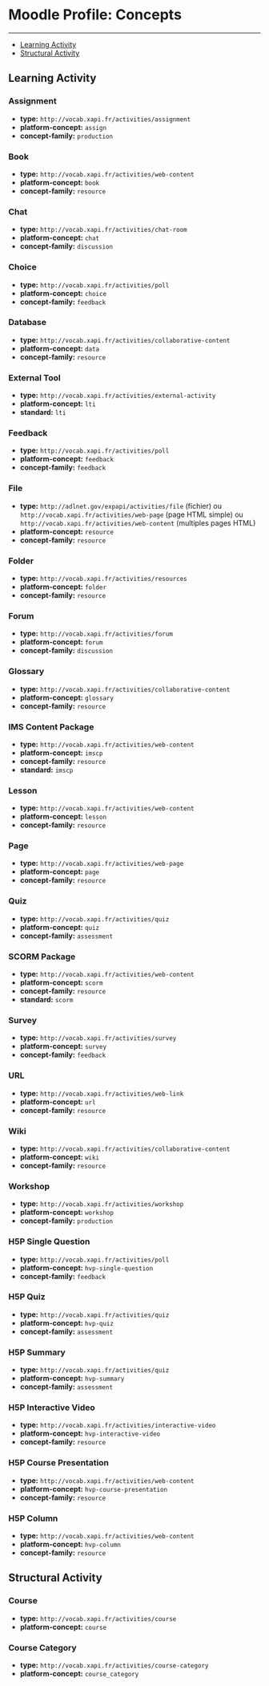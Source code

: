 # Moodle Profile: Concepts

---

- [Learning Activity](#learning)
- [Structural Activity](#structural)


<a name="learning"></a>
## Learning Activity


### Assignment

- **type:** `http://vocab.xapi.fr/activities/assignment`
- **platform-concept:** `assign`
- **concept-family:** `production`

### Book

- **type:** `http://vocab.xapi.fr/activities/web-content`
- **platform-concept:** `book`
- **concept-family:** `resource`

### Chat

- **type:** `http://vocab.xapi.fr/activities/chat-room`
- **platform-concept:** `chat`
- **concept-family:** `discussion`

### Choice

- **type:** `http://vocab.xapi.fr/activities/poll`
- **platform-concept:** `choice`
- **concept-family:** `feedback`

### Database

- **type:** `http://vocab.xapi.fr/activities/collaborative-content`
- **platform-concept:** `data`
- **concept-family:** `resource`

### External Tool

- **type:** `http://vocab.xapi.fr/activities/external-activity`
- **platform-concept:** `lti`
- **standard:** `lti`

### Feedback

- **type:** `http://vocab.xapi.fr/activities/poll`
- **platform-concept:** `feedback`
- **concept-family:** `feedback`

### File

- **type:** `http://adlnet.gov/expapi/activities/file` (fichier) ou `http://vocab.xapi.fr/activities/web-page` (page HTML simple) ou `http://vocab.xapi.fr/activities/web-content` (multiples pages HTML)
- **platform-concept:** `resource`
- **concept-family:** `resource`

### Folder

- **type:** `http://vocab.xapi.fr/activities/resources`
- **platform-concept:** `folder`
- **concept-family:** `resource`

### Forum

- **type:** `http://vocab.xapi.fr/activities/forum`
- **platform-concept:** `forum`
- **concept-family:** `discussion`

### Glossary

- **type:** `http://vocab.xapi.fr/activities/collaborative-content`
- **platform-concept:** `glossary`
- **concept-family:** `resource`

### IMS Content Package

- **type:** `http://vocab.xapi.fr/activities/web-content`
- **platform-concept:** `imscp`
- **concept-family:** `resource`
- **standard:** `imscp`

### Lesson

- **type:** `http://vocab.xapi.fr/activities/web-content`
- **platform-concept:** `lesson`
- **concept-family:** `resource`

### Page

- **type:** `http://vocab.xapi.fr/activities/web-page`
- **platform-concept:** `page`
- **concept-family:** `resource`

### Quiz

- **type:** `http://vocab.xapi.fr/activities/quiz`
- **platform-concept:** `quiz`
- **concept-family:** `assessment`

### SCORM Package

- **type:** `http://vocab.xapi.fr/activities/web-content`
- **platform-concept:** `scorm`
- **concept-family:** `resource`
- **standard:** `scorm`

### Survey

- **type:** `http://vocab.xapi.fr/activities/survey`
- **platform-concept:** `survey`
- **concept-family:** `feedback`

### URL

- **type:** `http://vocab.xapi.fr/activities/web-link`
- **platform-concept:** `url`
- **concept-family:** `resource`

### Wiki

- **type:** `http://vocab.xapi.fr/activities/collaborative-content`
- **platform-concept:** `wiki`
- **concept-family:** `resource`

### Workshop

- **type:** `http://vocab.xapi.fr/activities/workshop`
- **platform-concept:** `workshop`
- **concept-family:** `production`


<a name="h5p-concepts"></a>

### H5P Single Question

- **type:** `http://vocab.xapi.fr/activities/poll`
- **platform-concept:** `hvp-single-question`
- **concept-family:** `feedback`

### H5P Quiz

- **type:** `http://vocab.xapi.fr/activities/quiz`
- **platform-concept:** `hvp-quiz`
- **concept-family:** `assessment`

### H5P Summary

- **type:** `http://vocab.xapi.fr/activities/quiz`
- **platform-concept:** `hvp-summary`
- **concept-family:** `assessment`

### H5P Interactive Video

- **type:** `http://vocab.xapi.fr/activities/interactive-video`
- **platform-concept:** `hvp-interactive-video`
- **concept-family:** `resource`

### H5P Course Presentation

- **type:** `http://vocab.xapi.fr/activities/web-content`
- **platform-concept:** `hvp-course-presentation`
- **concept-family:** `resource`

### H5P Column

- **type:** `http://vocab.xapi.fr/activities/web-content`
- **platform-concept:** `hvp-column`
- **concept-family:** `resource`


<a name="structural"></a>
## Structural Activity

### Course

- **type:** `http://vocab.xapi.fr/activities/course`
- **platform-concept:** `course`

### Course Category

- **type:** `http://vocab.xapi.fr/activities/course-category`
- **platform-concept:** `course_category`






